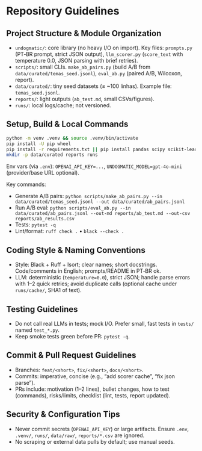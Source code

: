 # Repository Guidelines

## Project Structure & Module Organization
- `undogmatic/`: core library (no heavy I/O on import). Key files: `prompts.py` (PT‑BR prompt, strict JSON output), `llm_scorer.py` (`score_text` with temperature 0.0, JSON parsing with brief retries).
- `scripts/`: small CLIs. `make_ab_pairs.py` (build A/B from `data/curated/temas_seed.jsonl`), `eval_ab.py` (paired A/B, Wilcoxon, report).
- `data/curated/`: tiny seed datasets (≤ ~100 linhas). Example file: `temas_seed.jsonl`.
- `reports/`: light outputs (`ab_test.md`, small CSVs/figures).
- `runs/`: local logs/cache; not versioned.

## Setup, Build & Local Commands
```bash
python -m venv .venv && source .venv/bin/activate
pip install -U pip wheel
pip install -r requirements.txt || pip install pandas scipy scikit-learn pydantic tqdm python-dotenv openai
mkdir -p data/curated reports runs
```
Env vars (via `.env`): `OPENAI_API_KEY=...`, `UNDOGMATIC_MODEL=gpt-4o-mini` (provider/base URL optional).

Key commands:
- Generate A/B pairs: `python scripts/make_ab_pairs.py --in data/curated/temas_seed.jsonl --out data/curated/ab_pairs.jsonl`
- Run A/B eval: `python scripts/eval_ab.py --in data/curated/ab_pairs.jsonl --out-md reports/ab_test.md --out-csv reports/ab_results.csv`
- Tests: `pytest -q`
- Lint/format: `ruff check .` • `black --check .`

## Coding Style & Naming Conventions
- Style: Black + Ruff + Isort; clear names; short docstrings. Code/comments in English; prompts/README in PT‑BR ok.
- LLM: deterministic (`temperature=0.0`), strict JSON; handle parse errors with 1–2 quick retries; avoid duplicate calls (optional cache under `runs/cache/`, SHA1 of text).

## Testing Guidelines
- Do not call real LLMs in tests; mock I/O. Prefer small, fast tests in `tests/` named `test_*.py`.
- Keep smoke tests green before PR: `pytest -q`.

## Commit & Pull Request Guidelines
- Branches: `feat/<short>`, `fix/<short>`, `docs/<short>`.
- Commits: imperative, concise (e.g., “add scorer cache”, “fix json parse”).
- PRs include: motivation (1–2 lines), bullet changes, how to test (commands), risks/limits, checklist (lint, tests, report updated).

## Security & Configuration Tips
- Never commit secrets (`OPENAI_API_KEY`) or large artifacts. Ensure `.env`, `.venv/`, `runs/`, `data/raw/`, `reports/*.csv` are ignored.
- No scraping or external data pulls by default; use manual seeds.
